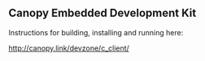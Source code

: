Canopy Embedded Development Kit
-------------------------------------------------------------------------------

Instructions for building, installing and running here:

http://canopy.link/devzone/c_client/

